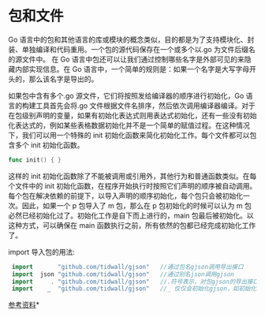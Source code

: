 # 包和文件

Go 语言中的包和其他语言的库或模块的概念类似，目的都是为了支持模块化、封装、单独编译和代码重用。一个包的源代码保存在一个或多个以.go 为文件后缀名的源文件中。
在 Go 语言中包还可以让我们通过控制哪些名字是外部可见的来隐藏内部实现信息。在 Go 语言中，一个简单的规则是：如果一个名字是大写字母开头的，那么该名字是导出的。

如果包中含有多个.go 源文件，它们将按照发给编译器的顺序进行初始化，Go 语言的构建工具首先会将.go 文件根据文件名排序，然后依次调用编译器编译。对于在包级别声明的变量，如果有初始化表达式则用表达式初始化，还有一些没有初始化表达式的，例如某些表格数据初始化并不是一个简单的赋值过程。在这种情况下，我们可以用一个特殊的 init 初始化函数来简化初始化工作。每个文件都可以包含多个 init 初始化函数。

```go
func init() { }
```

这样的 init 初始化函数除了不能被调用或引用外，其他行为和普通函数类似。在每个文件中的 init 初始化函数，在程序开始执行时按照它们声明的顺序被自动调用。每个包在解决依赖的前提下，以导入声明的顺序初始化，每个包只会被初始化一次。因此，如果一个 p 包导入了 m 包，那么在 p 包初始化的时候可以认为 m 包必然已经初始化过了。初始化工作是自下而上进行的，main 包最后被初始化。以这种方式，可以确保在 main 函数执行之前，所有依然的包都已经完成初始化工作了。

import 导入包的用法:

```go
 import       "github.com/tidwall/gjson"   //通过包名gjson调用导出接口
 import  json "github.com/tidwall/gjson"   //通过别名json调用gjson
 import     . "github.com/tidwall/gjson"   //.符号表示，对包gjson的导出接口的调用直接省略包名
 import    _  "github.com/tidwall/gjson"   //_ 仅仅会初始化gjson，如初始化全局变量，调用init函数
```

[参考资料](https://github.com/KeKe-Li/For-learning-Go-Tutorial/blob/master/src/chapter01/01.0.md)\*
